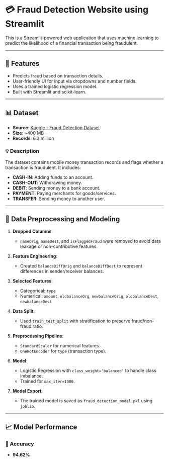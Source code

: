 # 💳 Fraud Detection Website using Streamlit

This is a Streamlit-powered web application that uses machine learning to predict the likelihood of a financial transaction being fraudulent.

---

## 📌 Features

- Predicts fraud based on transaction details.
- User-friendly UI for input via dropdowns and number fields.
- Uses a trained logistic regression model.
- Built with Streamlit and scikit-learn.

---

## 📊 Dataset

- **Source**: [Kaggle - Fraud Detection Dataset](https://www.kaggle.com/datasets/amanalisiddiqui/fraud-detection-dataset?resource=download)
- **Size**: ~400 MB
- **Records**: 6.3 million

### 💡 Description

The dataset contains mobile money transaction records and flags whether a transaction is fraudulent. It includes:

- **CASH-IN**: Adding funds to an account.
- **CASH-OUT**: Withdrawing money.
- **DEBIT**: Sending money to a bank account.
- **PAYMENT**: Paying merchants for goods/services.
- **TRANSFER**: Sending money to another user.

---

## 🧪 Data Preprocessing and Modeling

1. **Dropped Columns**:
   - `nameOrig`, `nameDest`, and `isFlaggedFraud` were removed to avoid data leakage or non-contributive features.

2. **Feature Engineering**:
   - Created `balanceDiffOrig` and `balanceDiffDest` to represent differences in sender/receiver balances.

3. **Selected Features**:
   - Categorical: `type`
   - Numerical: `amount`, `oldbalanceOrg`, `newbalanceOrig`, `oldbalanceDest`, `newbalanceDest`

4. **Data Split**:
   - Used `train_test_split` with stratification to preserve fraud/non-fraud ratio.

5. **Preprocessing Pipeline**:
   - `StandardScaler` for numerical features.
   - `OneHotEncoder` for `type` (transaction type).

6. **Model**:
   - Logistic Regression with `class_weight='balanced'` to handle class imbalance.
   - Trained for `max_iter=1000`.

7. **Model Export**:
   - The trained model is saved as `fraud_detection_model.pkl` using `joblib`.

---

## 📈 Model Performance

### 🎯 Accuracy
- **94.62%**
